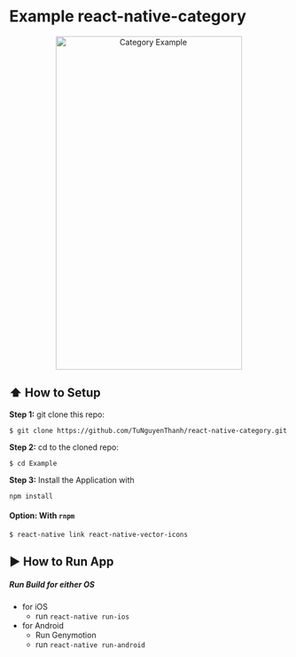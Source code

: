 # Example react-native-category 

<p align="center">
  <img src="https://github.com/TuNguyenThanh/react-native-category/blob/master/screenshot.gif" alt="Category Example" width="336" height="600"/>
</p>

## :arrow_up: How to Setup

**Step 1:** git clone this repo:
```
$ git clone https://github.com/TuNguyenThanh/react-native-category.git
```

**Step 2:** cd to the cloned repo:
```
$ cd Example
```

**Step 3:** Install the Application with 
```
npm install
```

#### Option: With `rnpm`

`$ react-native link react-native-vector-icons`


## :arrow_forward: How to Run App
##### Run Build for either OS
  * for iOS
    * run `react-native run-ios`
  * for Android
    * Run Genymotion
    * run `react-native run-android`
